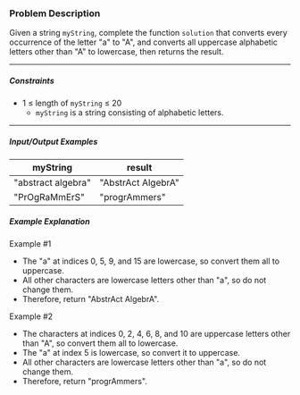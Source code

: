 ### Problem Description

<p>Given a string <code>myString</code>, complete the function <code>solution</code> that converts every occurrence of the letter "a" to "A", and converts all uppercase alphabetic letters other than "A" to lowercase, then returns the result.</p>

<hr>

<h5>Constraints</h5>

<ul>
<li>1 ≤ length of <code>myString</code> ≤ 20

<ul>
<li><code>myString</code> is a string consisting of alphabetic letters.</li>
</ul></li>
</ul>

<hr>

<h5>Input/Output Examples</h5>
<table class="table">
        <thead><tr>
<th>myString</th>
<th>result</th>
</tr>
</thead>
        <tbody><tr>
<td>"abstract algebra"</td>
<td>"AbstrAct AlgebrA"</td>
</tr>
<tr>
<td>"PrOgRaMmErS"</td>
<td>"progrAmmers"</td>
</tr>
</tbody>
      </table>
<h5>Example Explanation</h5>

<p>Example #1</p>

<ul>
<li>The "a" at indices 0, 5, 9, and 15 are lowercase, so convert them all to uppercase.</li>
<li>All other characters are lowercase letters other than "a", so do not change them.</li>
<li>Therefore, return "AbstrAct AlgebrA".</li>
</ul>

<p>Example #2</p>

<ul>
<li>The characters at indices 0, 2, 4, 6, 8, and 10 are uppercase letters other than "A", so convert them all to lowercase.</li>
<li>The "a" at index 5 is lowercase, so convert it to uppercase.</li>
<li>All other characters are lowercase letters other than "a", so do not change them.</li>
<li>Therefore, return "progrAmmers".</li>
</ul>